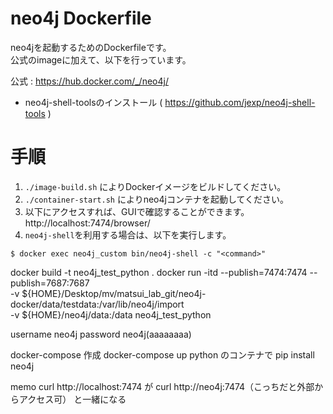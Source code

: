 neo4j Dockerfile
====

neo4jを起動するためのDockerfileです。  
公式のimageに加えて、以下を行っています。  

公式 : https://hub.docker.com/_/neo4j/

* neo4j-shell-toolsのインストール ( https://github.com/jexp/neo4j-shell-tools )

# 手順

1. `./image-build.sh` によりDockerイメージをビルドしてください。  
1. `./container-start.sh` によりneo4jコンテナを起動してください。
1. 以下にアクセスすれば、GUIで確認することができます。  
http://localhost:7474/browser/  
1. `neo4j-shell`を利用する場合は、以下を実行します。

```
$ docker exec neo4j_custom bin/neo4j-shell -c "<command>"
```

docker build -t neo4j_test_python .
docker run -itd --publish=7474:7474 --publish=7687:7687 \
 -v ${HOME}/Desktop/mv/matsui_lab_git/neo4j-docker/data/testdata:/var/lib/neo4j/import\
 -v ${HOME}/neo4j/data:/data neo4j_test_python

username neo4j
password neo4j(aaaaaaaa)

docker-compose 作成
docker-compose up
python のコンテナで
pip install neo4j

memo
curl http://localhost:7474
が
curl http://neo4j:7474（こっちだと外部からアクセス可）
と一緒になる
